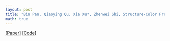 ```yaml
---
layout: post
title: "Bin Pan, Qiaoying Qu, Xia Xu*, Zhenwei Shi, Structure-Color Preserving Network for Hyperspectral Image Super Resolution, IEEE Transactions on Geoscience and Remote Sensing, vol. 60, no. 5520512, 2022."
math: true
---
```

[[Paper]](http://dx.doi.org/10.1109/TPAMI.2021.3114428) 
[[Code]](https://github.com/Maclory/SPSR)
